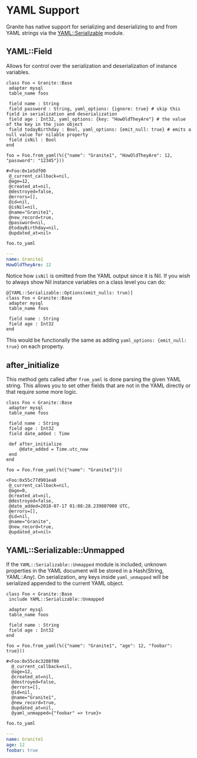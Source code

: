 # YAML Support

Granite has native support for serializing and deserializing to and from YAML strings via the [YAML::Serializable](https://crystal-lang.org/api/0.25.1/YAML/Serializable.html) module.

## YAML::Field

Allows for control over the serialization and deserialization of instance variables.  

   ```Crystal
class Foo < Granite::Base
    adapter mysql
    table_name foos

    field name : String
    field password : String, yaml_options: {ignore: true} # skip this field in serialization and deserialization
    field age : Int32, yaml_options: {key: "HowOldTheyAre"} # the value of the key in the json object 
    field todayBirthday : Bool, yaml_options: {emit_null: true} # emits a null value for nilable property
    field isNil : Bool
end
   ```

`foo = Foo.from_yaml(%({"name": "Granite1", "HowOldTheyAre": 12, "password": "12345"}))`

   ```Crystal
#<Foo:0x1e5df00
    @_current_callback=nil,
    @age=12,
    @created_at=nil,
    @destroyed=false,
    @errors=[],
    @id=nil,
    @isNil=nil,
    @name="Granite1",
    @new_record=true,
    @password=nil,
    @todayBirthday=nil,
    @updated_at=nil>
   ```

`foo.to_yaml`

   ```YAML
---
name: Granite1
HowOldTheyAre: 12
   ```

Notice how `isNil` is omitted from the YAML output since it is Nil.  If you wish to always show Nil instance variables on a class level you can do:

   ```Crystal
@[YAML::Serializable::Options(emit_nulls: true)]
class Foo < Granite::Base
    adapter mysql
    table_name foos

    field name : String
    field age : Int32
end
   ```

This would be functionally the same as adding `yaml_options: {emit_null: true}` on each property.

## after_initialize

This method gets called after `from_yaml` is done parsing the given YAML string. This allows you to set other fields that are not in the YAML directly or that require some more logic.

   ```Crystal
class Foo < Granite::Base
    adapter mysql
    table_name foos

    field name : String
    field age : Int32
    field date_added : Time

    def after_initialize
    	@date_added = Time.utc_now
    end
end
   ```

`foo = Foo.from_yaml(%({"name": "Granite1"}))`

   ```Crystal
<Foo:0x55c77d901ea0
    @_current_callback=nil,
    @age=0,
    @created_at=nil,
    @destroyed=false,
    @date_added=2018-07-17 01:08:28.239807000 UTC,
    @errors=[],
    @id=nil,
    @name="Granite",
    @new_record=true,
    @updated_at=nil>
   ```

## YAML::Serializable::Unmapped

If the `YAML::Serializable::Unmapped` module is included, unknown properties in the YAML document will be stored in a Hash(String, YAML::Any). On serialization, any keys inside `yaml_unmapped` will be serialized appended to the current YAML object.

   ```Crystal
class Foo < Granite::Base
    include YAML::Serializable::Unmapped

    adapter mysql
    table_name foos

    field name : String
    field age : Int32
end
   ```

`foo = Foo.from_yaml(%({"name": "Granite1", "age": 12, "foobar": true}))`

   ```Crystal
#<Foo:0x55c4c3208f00
     @_current_callback=nil,
     @age=12,
     @created_at=nil,
     @destroyed=false,
     @errors=[],
     @id=nil,
     @name="Granite1",
     @new_record=true,
     @updated_at=nil,
     @yaml_unmapped={"foobar" => true}>
   ```

`foo.to_yaml`

   ```YAML
---
name: Granite1
age: 12
foobar: true
   ```

